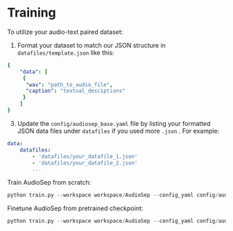 # Training
To utilize your audio-text paired dataset:

1. Format your dataset to match our JSON structure in  `datafiles/template.json` like this:

```yaml
{
    "data": [
     {
      "wav": "path_to_audio_file",
      "caption": "textual_desciptions"
     }
    ]
}
```

3. Update the `config/audiosep_base.yaml` file by listing your formatted JSON data files under `datafiles` if you used more  `.json` . For example:

```yaml
data:
    datafiles:
        - 'datafiles/your_datafile_1.json'
        - 'datafiles/your_datafile_2.json'
        ...
```

Train AudioSep from scratch:
  ```python
  python train.py --workspace workspace/AudioSep --config_yaml config/audiosep_base.yaml --resume_checkpoint_path checkpoint/ ''
  ```

Finetune AudioSep from pretrained checkpoint:
  ```python
  python train.py --workspace workspace/AudioSep --config_yaml config/audiosep_base.yaml --resume_checkpoint_path path_to_checkpoint
  ```

